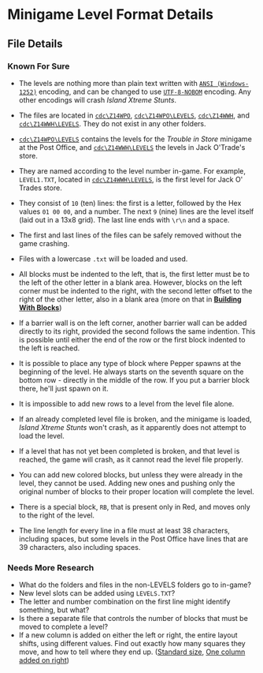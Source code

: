 Minigame Level Format Details
=============================

File Details
------------

### Known For Sure ###

* The levels are nothing more than plain text written with [`ANSI (Windows-1252)`](http://en.wikipedia.org/wiki/Windows-1252) encoding, and can be changed to use
[`UTF-8-NOBOM`](http://en.wikipedia.org/wiki/UTF-8#Byte_order_mark) encoding. Any other encodings will crash *Island Xtreme Stunts*.

* The files are located in [`cdc\Z14WPO`](about:blank), [`cdc\Z14WPO\LEVELS`](about:blank), [`cdc\Z14WWH`](about:blank), and [`cdc\Z14WWH\LEVELS`](about:blank).
They do not exist in any other folders.

* [`cdc\Z14WPO\LEVELS`](about:blank) contains the levels for the *Trouble in Store* minigame at the Post Office, and [`cdc\Z14WWH\LEVELS`](about:blank) the levels in Jack O'Trade's store.

* They are named according to the level number in-game. For example, `LEVEL1.TXT`, located in [`cdc\Z14WWH\LEVELS`](about:blank), is the first level for Jack O' Trades store.

* They consist of `10` (ten) lines: the first is a letter, followed by the Hex values `01 00 00`, and a number.
The next `9` (nine) lines are the level itself (laid out in a 13x8 grid). The last line ends with ```\r\n``` and a space.

* The first and last lines of the files can be safely removed without the game crashing.

* Files with a lowercase `.txt` will be loaded and used.

* All blocks must be indented to the left, that is, the first letter must be to the left of the other letter in a blank area.
However, blocks on the left corner must be indented to the right, with the second letter offset to the right of the other letter, also in a blank area
(more on that in [**Building With Blocks**](Tutorial.md))

* If a barrier wall is on the left corner, another barrier wall can be added directly to its right, provided the second follows the same indention.
This is possible until either the end of the row or the first block indented to the left is reached.

* It is possible to place any type of block where Pepper spawns at the beginning of the level. He always starts on the seventh square on the
 bottom row - directly in the middle of the row. If you put a barrier block there, he'll just spawn on it.

* It is impossible to add new rows to a level from the level file alone.

* If an already completed level file is broken, and the minigame is loaded, *Island Xtreme Stunts* won't crash, as it apparently does not attempt to load the level.

* If a level that has not yet been completed is broken, and that level is reached, the game will crash, as it cannot read the level file properly.

* You can add new colored blocks, but unless they were already in the level, they cannot be used. Adding new ones and pushing only the original number of blocks
to their proper location will complete the level.

* There is a special block, `RB`, that is present only in Red, and moves only to the right of the level.

* The line length for every line in a file must at least 38 characters, including spaces, but some levels in the Post Office have lines that are 39 characters,
also including spaces.

### Needs More Research ###

* What do the folders and files in the non-LEVELS folders go to in-game?
* New level slots can be added using `LEVELS.TXT`?
* The letter and number combination on the first line might identify something, but what?
* Is there a separate file that controls the number of blocks that must be moved to complete a level?
* If a new column is added on either the left or right, the entire layout shifts, using different values. Find out exactly how many squares they move, and how
to tell where they end up. ([Standard size](http://www.bricksafe.com/files/le717/LEGO-Gaming/Island-Xtreme-Stunts/Modding/Jack-O-Trades/proof-of-concept.png),
[One column added on right](http://www.bricksafe.com/files/le717/LEGO-Gaming/Island-Xtreme-Stunts/Modding/Jack-O-Trades/one-new-column-on-right.png))
